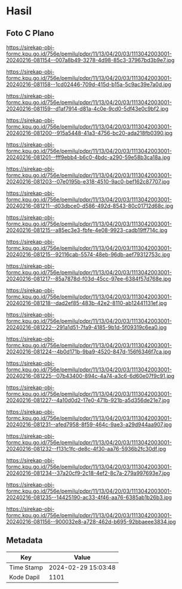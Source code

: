 # Hasil

## Foto C Plano

https://sirekap-obj-formc.kpu.go.id/756e/pemilu/pdpr/11/13/04/20/03/1113042003001-20240216-081154--007a8b49-3278-4d98-85c3-37967bd3b9e7.jpg

https://sirekap-obj-formc.kpu.go.id/756e/pemilu/pdpr/11/13/04/20/03/1113042003001-20240216-081158--1cd02446-709d-415d-b15a-5c9ac39e7a0d.jpg

https://sirekap-obj-formc.kpu.go.id/756e/pemilu/pdpr/11/13/04/20/03/1113042003001-20240216-081159--d1af7914-d81a-4c0e-9cd0-5df43e0c9bf2.jpg

https://sirekap-obj-formc.kpu.go.id/756e/pemilu/pdpr/11/13/04/20/03/1113042003001-20240216-081200--915a5448-41a3-4756-bc20-ada218fb0390.jpg

https://sirekap-obj-formc.kpu.go.id/756e/pemilu/pdpr/11/13/04/20/03/1113042003001-20240216-081201--fff9ebb4-b6c0-4bdc-a290-59e58b3ca18a.jpg

https://sirekap-obj-formc.kpu.go.id/756e/pemilu/pdpr/11/13/04/20/03/1113042003001-20240216-081203--07e0195b-e318-4510-9ac0-bef162c87707.jpg

https://sirekap-obj-formc.kpu.go.id/756e/pemilu/pdpr/11/13/04/20/03/1113042003001-20240216-081211--d03dbce0-d586-492d-8543-80c01712d68c.jpg

https://sirekap-obj-formc.kpu.go.id/756e/pemilu/pdpr/11/13/04/20/03/1113042003001-20240216-081215--a85ec3e3-fbfe-4e08-9923-cadb19ff714c.jpg

https://sirekap-obj-formc.kpu.go.id/756e/pemilu/pdpr/11/13/04/20/03/1113042003001-20240216-081215--92116cab-5574-48eb-96db-aef79312753c.jpg

https://sirekap-obj-formc.kpu.go.id/756e/pemilu/pdpr/11/13/04/20/03/1113042003001-20240216-081217--85a7878d-f03d-45cc-97ee-6384f57d768e.jpg

https://sirekap-obj-formc.kpu.go.id/756e/pemilu/pdpr/11/13/04/20/03/1113042003001-20240216-081218--dad2ef85-483b-42e2-8110-ab12441131ef.jpg

https://sirekap-obj-formc.kpu.go.id/756e/pemilu/pdpr/11/13/04/20/03/1113042003001-20240216-081222--291a1d51-7fa9-4185-9b1d-5f09319c6ea0.jpg

https://sirekap-obj-formc.kpu.go.id/756e/pemilu/pdpr/11/13/04/20/03/1113042003001-20240216-081224--4b0d171b-9ba9-4520-847d-156f6346f7ca.jpg

https://sirekap-obj-formc.kpu.go.id/756e/pemilu/pdpr/11/13/04/20/03/1113042003001-20240216-081225--07b43400-894c-4a74-a3c6-6d60e07f9c91.jpg

https://sirekap-obj-formc.kpu.go.id/756e/pemilu/pdpr/11/13/04/20/03/1113042003001-20240216-081227--4a10d0d2-17e0-471b-921b-a5d356de21e7.jpg

https://sirekap-obj-formc.kpu.go.id/756e/pemilu/pdpr/11/13/04/20/03/1113042003001-20240216-081231--afed7958-8f59-464c-9ae3-a29d944aa907.jpg

https://sirekap-obj-formc.kpu.go.id/756e/pemilu/pdpr/11/13/04/20/03/1113042003001-20240216-081232--f131c1fc-de8c-4f30-aa76-5936b2fc30df.jpg

https://sirekap-obj-formc.kpu.go.id/756e/pemilu/pdpr/11/13/04/20/03/1113042003001-20240216-081234--37a20cf9-2c18-4ef2-8c7a-279a997693e7.jpg

https://sirekap-obj-formc.kpu.go.id/756e/pemilu/pdpr/11/13/04/20/03/1113042003001-20240216-081235--14425190-ac33-4f46-aa76-6385ab1b26b3.jpg

https://sirekap-obj-formc.kpu.go.id/756e/pemilu/pdpr/11/13/04/20/03/1113042003001-20240216-081156--900032e8-a728-462d-b695-92bbaeee3834.jpg


## Metadata

| Key        | Value               |
| ---------- | ------------------- |
| Time Stamp | 2024-02-29 15:03:48 |
| Kode Dapil | 1101                |



